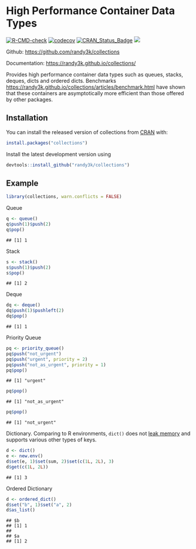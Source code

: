 
<!-- README.md is generated from README.Rmd. Please edit that file -->

# High Performance Container Data Types

[![R-CMD-check](https://github.com/randy3k/collections/actions/workflows/R-CMD-check.yaml/badge.svg)](https://github.com/randy3k/collections/actions/workflows/R-CMD-check.yaml)
[![codecov](https://codecov.io/gh/randy3k/collections/branch/master/graph/badge.svg?token=ummdWzk2eR)](https://app.codecov.io/gh/randy3k/collections)
[![CRAN_Status_Badge](https://www.r-pkg.org/badges/version/collections)](https://cran.r-project.org/package=collections)
[![](https://cranlogs.r-pkg.org/badges/grand-total/collections)](https://cran.r-project.org/package=collections)

Github: <https://github.com/randy3k/collections>

Documentation: <https://randy3k.github.io/collections/>

Provides high performance container data types such as queues, stacks,
deques, dicts and ordered dicts. Benchmarks
<https://randy3k.github.io/collections/articles/benchmark.html> have
shown that these containers are asymptotically more efficient than those
offered by other packages.

## Installation

You can install the released version of collections from
[CRAN](https://CRAN.R-project.org) with:

``` r
install.packages("collections")
```

Install the latest development version using

``` r
devtools::install_github("randy3k/collections")
```

## Example

``` r
library(collections, warn.conflicts = FALSE)
```

Queue

``` r
q <- queue()
q$push(1)$push(2)
q$pop()
```

    ## [1] 1

Stack

``` r
s <- stack()
s$push(1)$push(2)
s$pop()
```

    ## [1] 2

Deque

``` r
dq <- deque()
dq$push(1)$pushleft(2)
dq$pop()
```

    ## [1] 1

Priority Queue

``` r
pq <- priority_queue()
pq$push("not_urgent")
pq$push("urgent", priority = 2)
pq$push("not_as_urgent", priority = 1)
pq$pop()
```

    ## [1] "urgent"

``` r
pq$pop()
```

    ## [1] "not_as_urgent"

``` r
pq$pop()
```

    ## [1] "not_urgent"

Dictionary. Comparing to R environments, `dict()` does not [leak
memory](https://r-lib.github.io/fastmap/#memory-leak-examples) and
supports various other types of keys.

``` r
d <- dict()
e <- new.env()
d$set(e, 1)$set(sum, 2)$set(c(1L, 2L), 3)
d$get(c(1L, 2L))
```

    ## [1] 3

Ordered Dictionary

``` r
d <- ordered_dict()
d$set("b", 1)$set("a", 2)
d$as_list()
```

    ## $b
    ## [1] 1
    ## 
    ## $a
    ## [1] 2
